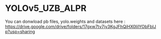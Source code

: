 # YOLOv5_UZB_ALPR
You can donwload pb files, yolo.weights and datasets here :
https://drive.google.com/drive/folders/17gxw7tv7jy3KgJFhQiHX0IilYObFbIJp?usp=sharing

